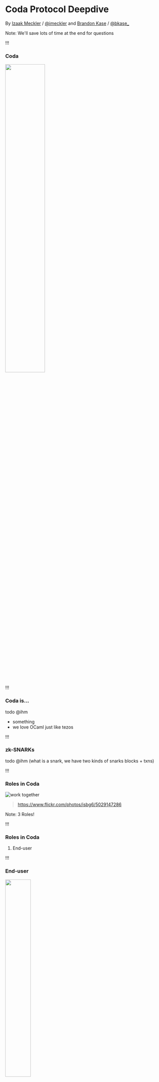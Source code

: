 <!-- .slide: data-background="#2aa198" -->
<!-- .slide: data-state="terminal" -->
# Coda Protocol Deepdive

By
<a href="http://bkase.com">Izaak Meckler</a> / <a href="http://twitter.com/izmeckler">@imeckler</a> and
<a href="http://bkase.com">Brandon Kase</a> / <a href="http://twitter.com/bkase_">@bkase_</a>

Note: We'll save lots of time at the end for questions

!!!

### Coda

<img src="img/coda.png" width="50%" />

!!!

### Coda is...

todo @ihm

* something
* we love OCaml just like tezos

!!!

### zk-SNARKs

todo @ihm (what is a snark, we have two kinds of snarks blocks + txns)

!!!

### Roles in Coda

![work together](img/work-together.jpg)

> https://www.flickr.com/photos/isbg6/5029147286

Note: 3 Roles!

!!!

### Roles in Coda

1. End-user

!!!

### End-user

<img src="img/finger.png" width="40%" />

> https://pixabay.com/vectors/finger-fist-glove-gun-hand-point-2029729/

Note: Maybe you're delegating your stake, but you want to be able to check your balance, or make a transaction. Maybe you're using a hardware wallet

!!!

### End-user: Non-consensus node

![magnifying glass](img/magnifying.png)

> https://upload.wikimedia.org/wikipedia/commons/thumb/9/9c/Magnifying_glass_CC0.svg/512px-Magnifying_glass_CC0.svg.png

Note: Non-consensus node; unlike a light-node in other networks, does fully verify the state (as easy as checking a snark)

!!!

### End-user: Node Requirements

* A computer
* <!-- .element: class="fragment" data-fragment-index="2" --> Browser <!-- .element: class="fragment" data-fragment-index="2" -->

Note: Very low resource requirements (on the order of 100kb of state) ; even Safari on ios

!!!

### Roles in Coda

1. ~~End-user~~
2. Snark Worker

!!!

### Snark Worker

<img src="img/pickaxe.png" width="40%" />

> https://www.needpix.com/photo/download/1195100/pickax-tool-dig-build-construction-dwarf-mining-mine-design

Note: The snark worker is unique to our network ;; to really understand what this actor does I need to talk about...

!!!

### Snarketplace

<img src="img/marketplace.jpg" width="80%" />

> https://pixabay.com/photos/marketplace-candy-sweets-market-4121997/

Note: Snark worker is one of the actors in the snarketplace

!!!

### Snarketplace Details

* Fixed-size work queue of txns that need to be SNARKed
* <!-- .element: class="fragment" data-fragment-index="1" --> Transactions to the back of the queue  <!-- .element: class="fragment" data-fragment-index="1" -->
* <!-- .element: class="fragment" data-fragment-index="2" --> Snark workers peek at work at front of queue and sell the SNARKs <!-- .element: class="fragment" data-fragment-index="2" -->
* <!-- .element: class="fragment" data-fragment-index="3" --> Block producers pop work at front, replace with SNARKs, and push transactions to the back <!-- .element: class="fragment" data-fragment-index="3" -->

!!!

### Snark Worker Perspective

* Listens for new transactions added in blocks
* <!-- .element: class="fragment" data-fragment-index="1" --> Create Transaction SNARKs (with fee attached) <!-- .element: class="fragment" data-fragment-index="1" -->
* <!-- .element: class="fragment" data-fragment-index="2" --> Gossips SNARKs around for later queue popping <!-- .element: class="fragment" data-fragment-index="2" -->

Note: Fee and author public-key can be embedded inside the snark using a signature of knowledge ;; SNARKs are stored in a separate mempool from txns we call the snark pool

!!!

### Snark Worker Perspective

<img src="img/merge-proofs-concrete.png"></img>

Note: End result; tree of proofs

!!!

### Snark Worker: Snark Worker Node

* Always-on, cheap compute
* Public-keys only

Note: Proving SNARKs constantly, and needs to offer lower fees than others. Doesn't need private keys ;; similar in specs to a proof-of-work node in other networks

!!!

### Roles in Coda

1. ~~End-user~~
2. ~~Snark worker~~
3. Staker

!!!

### Staker

<img src="img/coin.png" width="80%" />

> http://pngimg.com/uploads/coin/coin_PNG36877.png

Note: "Validator" or "Baker"; this is a node that will stake and participate in the network

!!!

### Staker: Block producer

<img src="img/block.png" width="80%" />

> https://www.needpix.com/photo/download/598075/building-block-plastic-toy-red-architecture-free-vector-graphics-free-pictures-free-photos-free-images

Note: The staker runs consensus (which we'll touch on later) and hopes to produce blocks. ...

!!!

### Recall: Snarketplace

* Fixed-size work queue of txns that need to be SNARKed
* <!-- .element: class="fragment" data-fragment-index="1" --> Transactions to the back of the queue  <!-- .element: class="fragment" data-fragment-index="1" -->
* <!-- .element: class="fragment" data-fragment-index="2" --> Snark workers peek at work at front of queue and sell the SNARKs <!-- .element: class="fragment" data-fragment-index="2" -->
* <!-- .element: class="fragment" data-fragment-index="3" --> Block producers pop work at front, replace with SNARKs, and push transactions to the back <!-- .element: class="fragment" data-fragment-index="3" -->

!!!

### Block Production

* Buy SNARKs from the Snarketplace
* <!-- .element: class="fragment" data-fragment-index="1" --> Add new txns to cover prices of Snarketplace SNARKs and profit <!-- .element: class="fragment" data-fragment-index="1" -->
* <!-- .element: class="fragment" data-fragment-index="2" --> Gossip block around the network <!-- .element: class="fragment" data-fragment-index="2" -->

Note: Found in snarkpool that snark workers have gossipped

!!!

### Staker: Node requirements

* Harddrive space to store the ledger
* <!-- .element: class="fragment" data-fragment-index="1" --> Compute to produce SNARKs fast <!-- .element: class="fragment" data-fragment-index="1" -->
* <!-- .element: class="fragment" data-fragment-index="2" --> Good uptime <!-- .element: class="fragment" data-fragment-index="2" -->

!!!

### Roles in the network

Three roles

* <!-- .element: class="fragment" data-fragment-index="1" --> End-user <!-- .element: class="fragment" data-fragment-index="1" -->
* <!-- .element: class="fragment" data-fragment-index="2" --> Snark Worker <!-- .element: class="fragment" data-fragment-index="2" -->
* <!-- .element: class="fragment" data-fragment-index="3" --> Block producer <!-- .element: class="fragment" data-fragment-index="3" -->

!!!

### Consensus

!!!

### Ouroboros

<img src="img/ouroboros.png" width="50%" />

> https://upload.wikimedia.org/wikipedia/commons/f/fa/Ouroboros.png

!!!

### Ouroboros variants

* Vanilla
* <!-- .element: class="fragment" data-fragment-index="1" --> Praos <!-- .element: class="fragment" data-fragment-index="1" -->
* <!-- .element: class="fragment" data-fragment-index="2" --> Genesis <!-- .element: class="fragment" data-fragment-index="2" -->
* <!-- .element: class="fragment" data-fragment-index="3" --> Codaboros <!-- .element: class="fragment" data-fragment-index="3" -->

!!!

### Ouroboros Basics

Time is broken into epochs (like cycles of blocks in tezos) TODO

Stake is counted a 1-2 epochs in the past (just like in tezos it's counted a few cycles in the past)

!!!

### Praos: VRFs

* Praos adds support for single-message using verifiable random functions

!!!

### Genesis: Long forks

<img src="img/fork.jpg" width="70%" />

> https://upload.wikimedia.org/wikipedia/commons/5/5d/A440_Tuning_Fork.jpg

!!!

### Codaboros: No history, long forks

todo @ihm

Note: We're working on formal proofs of liveness/safety (right ihm?)

!!!

### Codaboros in a SNARK

todo @ihm

!!!

<!-- .slide: data-background="#2aa198" -->
<!-- .slide: data-state="terminal" -->
# Questions?

Join our Discord! <a href=https://bit.ly/CodaDiscord>bit.ly/CodaDiscord</a>


By
<a href="http://bkase.com">Izaak Meckler</a> / <a href="http://twitter.com/izmeckler">@imeckler</a> and
<a href="http://bkase.com">Brandon Kase</a> / <a href="http://twitter.com/bkase_">@bkase_</a>


